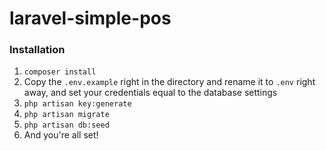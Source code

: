 # laravel-simple-pos


### Installation

1. ```composer install ```
2. Copy the ```.env.example``` right in the directory and rename it to ```.env``` right away, and set your credentials equal to the database settings
3. ```php artisan key:generate```
4. ```php artisan migrate```
5. ```php artisan db:seed```
6. And you're all set!




